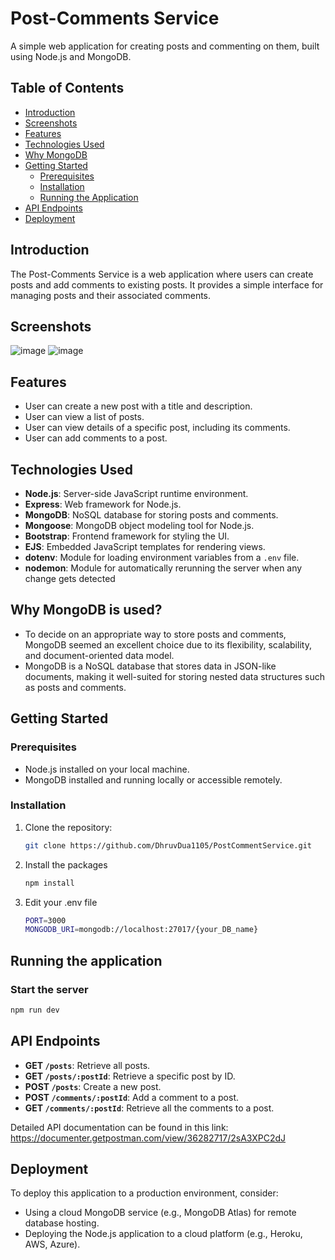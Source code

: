 # Post-Comments Service

A simple web application for creating posts and commenting on them, built using Node.js and MongoDB.

## Table of Contents

- [Introduction](#introduction)
- [Screenshots](#screenshots)
- [Features](#features)
- [Technologies Used](#technologies-used)
- [Why MongoDB](#whymongodb)
- [Getting Started](#getting-started)
  - [Prerequisites](#prerequisites)
  - [Installation](#installation)
  - [Running the Application](#running-the-application)
- [API Endpoints](#api-endpoints)
- [Deployment](#deployment)

## Introduction

The Post-Comments Service is a web application where users can create posts and add comments to existing posts. It provides a simple interface for managing posts and their associated comments.

## Screenshots

![image](https://github.com/DhruvDua1105/PostCommentService/assets/86777191/7ba124a5-ca10-419b-bc79-31d1b96a2539)
![image](https://github.com/DhruvDua1105/PostCommentService/assets/86777191/c8f3c304-3eb6-4d7b-bf0a-1c8c8484332b)

## Features

- User can create a new post with a title and description.
- User can view a list of posts.
- User can view details of a specific post, including its comments.
- User can add comments to a post.

## Technologies Used

- **Node.js**: Server-side JavaScript runtime environment.
- **Express**: Web framework for Node.js.
- **MongoDB**: NoSQL database for storing posts and comments.
- **Mongoose**: MongoDB object modeling tool for Node.js.
- **Bootstrap**: Frontend framework for styling the UI.
- **EJS**: Embedded JavaScript templates for rendering views.
- **dotenv**: Module for loading environment variables from a `.env` file.
- **nodemon**: Module for automatically rerunning the server when any change gets detected

## Why MongoDB is used?

- To decide on an appropriate way to store posts and comments, MongoDB seemed an excellent choice due to its flexibility, scalability, and document-oriented data model.
- MongoDB is a NoSQL database that stores data in JSON-like documents, making it well-suited for storing nested data structures such as posts and comments.

## Getting Started

### Prerequisites

- Node.js installed on your local machine.
- MongoDB installed and running locally or accessible remotely.

### Installation

1. Clone the repository:

   ```bash
   git clone https://github.com/DhruvDua1105/PostCommentService.git

2. Install the packages
   
   ```bash
   npm install

3. Edit your .env file
   
   ```bash
   PORT=3000
   MONGODB_URI=mongodb://localhost:27017/{your_DB_name}

## Running the application

### Start the server

   ```bash
   npm run dev
   ```

## API Endpoints

- **GET `/posts`**: Retrieve all posts.
- **GET `/posts/:postId`**: Retrieve a specific post by ID.
- **POST `/posts`**: Create a new post.
- **POST `/comments/:postId`**: Add a comment to a post.
- **GET `/comments/:postId`**: Retrieve all the comments to a post.

Detailed API documentation can be found in this link:
https://documenter.getpostman.com/view/36282717/2sA3XPC2dJ

## Deployment

To deploy this application to a production environment, consider:

- Using a cloud MongoDB service (e.g., MongoDB Atlas) for remote database hosting.
- Deploying the Node.js application to a cloud platform (e.g., Heroku, AWS, Azure).

